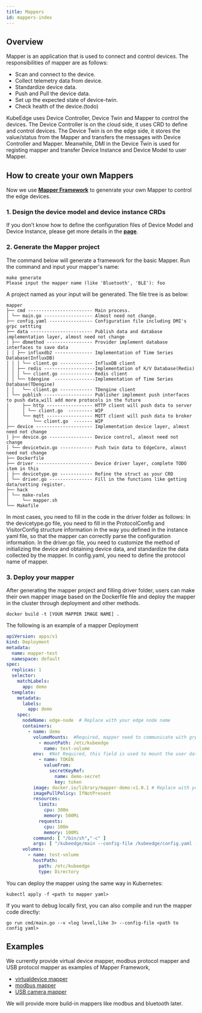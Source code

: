 ```yaml
---
title: Mappers 
id: mappers-index
---
```


## Overview
Mapper is an application that is used to connect and control devices. The responsibilities of mapper are as follows:

- Scan and connect to the device.
- Collect telemetry data from device.
- Standardize device data.
- Push and Pull the device data.
- Set up the expected state of device-twin.
- Check health of the device.(todo)

KubeEdge uses Device Controller, Device Twin and Mapper to control
the devices. The Device Controller is on the cloud side, it uses CRD to define and control devices.
The Device Twin is on the edge side, it stores the value/status from the Mapper and transfers the messages
with Device Controller and Mapper. Meanwhile, DMI in the Device Twin is used for registing mapper and transfer
Device Instance and Device Model to user Mapper.

## How to create your own Mappers
Now we use **[Mapper Framework](../mapper-framework)** to genenrate your own Mapper to control the edge devices.
### 1. Design the device model and device instance CRDs
If you don’t know how to define the configuration files of Device Model and Device Instance, please 
get more details in the **[page](https://github.com/kubeedge/kubeedge/blob/master/docs/proposals/device-crd-v1beta1.md)**.

### 2. Generate the Mapper project
The command below will generate a framework for the basic Mapper. Run the command and input your mapper's name:
```shell
make generate
Please input the mapper name (like 'Bluetooth', 'BLE'): foo
```
A project named as your input will be generated. The file tree is as below:
```
mapper
├── cmd ------------------------ Main process.
│ └── main.go ------------------ Almost need not change.
├── config.yaml ---------------- Configuration file including DMI's grpc settting
├── data ----------------------- Publish data and database implementation layer, almost need not change
│ ├── dbmethod ----------------- Provider implement database interfaces to save data
│ │ ├── influxdb2 -------------- Implementation of Time Series Database(InfluxDB)
│ │ │ └── client.go ------------ InfluxDB client
│ │ ├── redis -------------------Implementation of K/V Database(Redis)
│ │ │ └── client.go ------------ Redis client
│ │ └── tdengine  ---------------Implementation of Time Series Database(TDengine)
│ │   └── client.go ------------ TDengine client
│ └── publish ------------------ Publisher implement push interfaces to push data,will add more protocols in the future
│     ├── http ----------------- HTTP client will push data to server
│     │ └── client.go  --------- WIP
│     └── mqtt ----------------- MQTT client will push data to broker
│         └── client.go  ------- WIP
├── device --------------------- Implementation device layer, almost need not change
│ ├── device.go ---------------- Device control, almost need not change
│ └── devicetwin.go ------------ Push twin data to EdgeCore, almost need not change
├── Dockerfile
├── driver --------------------- Device driver layer, complete TODO item in this 
│ ├── devicetype.go ------------ Refine the struct as your CRD
│ └── driver.go ---------------- Fill in the functions like getting data/setting register.
├── hack
│ └── make-rules
│     └── mapper.sh
└── Makefile
```
In most cases, you need to fill in the code in the driver folder as follows:
In the devicetype.go file, you need to fill in the ProtocolConfig and VisitorConfig structure information in the way you defined in the instance yaml file,
so that the mapper can correctly parse the configuration information.
In the driver.go file, you need to customize the method of initializing the device and obtaining device data, and standardize the data collected by the mapper.
In config.yaml, you need to define the protocol name of mapper.

### 3. Deploy your mapper
After generating the mapper project and filling driver folder, users can make their own mapper image based on the Dockerfile file and
deploy the mapper in the cluster through deployment and other methods. 
```shell
docker build -t [YOUR MAPPER IMAGE NAME] .
```

The following is an example of a mapper Deployment
```yaml
apiVersion: apps/v1
kind: Deployment
metadata:
  name: mapper-test
  namespace: default
spec:
  replicas: 1
  selector:
    matchLabels:
      app: demo
  template:
    metadata:
      labels:
        app: demo
    spec:
      nodeName: edge-node  # Replace with your edge node name
      containers:
        - name: demo
          volumeMounts:  #Required, mapper need to communicate with grpcclient
            - mountPath: /etc/kubeedge
              name: test-volume  
          env:  #Not Required, this field is used to mount the user database key
            - name: TOKEN   
              valueFrom:
                secretKeyRef:
                  name: demo-secret
                  key: token
          image: docker.io/library/mapper-demo:v1.0.1 # Replace with your mapper image name
          imagePullPolicy: IfNotPresent
          resources:
            limits:
              cpu: 300m
              memory: 500Mi
            requests:
              cpu: 100m
              memory: 100Mi
          command: [ "/bin/sh","-c" ]
          args: [ "/kubeedge/main --config-file /kubeedge/config.yaml --v 4" ]
      volumes:
        - name: test-volume
          hostPath:
            path: /etc/kubeedge
            type: Directory
```

You can deploy the mapper using the same way in Kubernetes:
```shell
kubectl apply -f <path to mapper yaml>
```
If you want to debug locally first, you can also compile and run the mapper code directly:

```shell
go run cmd/main.go --v <log level,like 3> --config-file <path to config yaml>
```

## Examples
We currently provide virtual device mapper, modbus protocol mapper and USB protocol mapper as examples of Mapper Framework,

- [virtualdevice mapper](https://github.com/kubeedge/mappers-go/pull/112)
- [modbus mapper](https://github.com/kubeedge/mappers-go/pull/113)
- [USB camera mapper](https://github.com/kubeedge/mappers-go/tree/main/mappers/kubeedge-v1.15.0/usbcamera-dmi)

We will provide more build-in mappers like modbus and bluetooth later.
